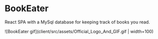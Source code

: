 # BookEater
React SPA with a MySql database for keeping track of books you read.

![BookEater gif](client/src/assets/Official_Logo_And_GIF.gif | width=100)
